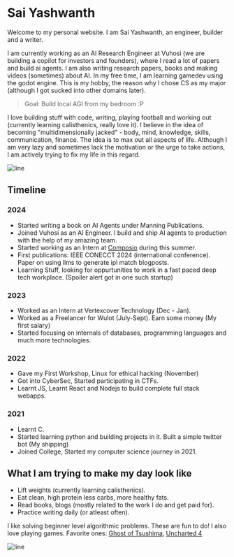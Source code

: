 # Sai Yashwanth


Welcome to my personal website. I am Sai Yashwanth, an engineer, builder and a writer.

I am currently working as an AI Research Engineer at Vuhosi (we are building a copilot for investors and founders), where I read a lot of papers and build ai agents. 
I am also writing research papers, books and making videos (sometimes) about AI. In my free time, I am learning gamedev using the godot engine. 
This is my hobby, the reason why I chose CS as my major (although I got sucked into other domains later).

> Goal: Build local AGI from my bedroom :P


I love building stuff with code, writing, playing football and working out (currently learning calisthenics, really love it). I believe in the idea of becoming "multidimensionally jacked" - 
body, mind, knowledge, skills, communication, finance. The idea is to max out all aspects of life.
Although I am very lazy and sometimes lack the motivation or the urge to take actions, I am actively trying to fix my life in this regard. 


![line](https://user-images.githubusercontent.com/74038190/212284100-561aa473-3905-4a80-b561-0d28506553ee.gif)

## Timeline

### 2024
- Started writing a book on AI Agents under Manning Publications.
- Joined Vuhosi as an AI Engineer. I build and ship AI agents to production with the help of my amazing team.
- Started working as an Intern at [Composio](https://www.composio.dev/) during this summer.
- First publications: IEEE CONECCT 2024 (international conference). Paper on using llms to generate ipl match blogposts.
- Learning Stuff, looking for oppurtunities to work in a fast paced deep tech workplace. (Spoiler alert got in one such startup) 

### 2023
- Worked as an Intern at Vertexcover Technology (Dec - Jan).
- Worked as a Freelancer for Wulot (July-Sept). Earn some money (My first salary)
- Started focusing on internals of databases, programming languages and much more technologies.
 
### 2022
- Gave my First Workshop, Linux for ethical hacking (November)
- Got into CyberSec, Started participating in CTFs.
- Learnt JS, Learnt React and Nodejs to build complete full stack webapps.

### 2021
- Learnt C.
- Started learning python and building projects in it. Built a simple twitter bot (My shipping) 
- Joined College, Started my computer science journey in 2021.


## What I am trying to make my day look like
- Lift weights (currently learning calisthenics). 
- Eat clean, high protein less carbs, more healthy fats.
- Read books, blogs (mostly related to the work I do and get paid for).
- Practice writing daily (or atleast often).


I like solving beginner level algorithmic problems. These are fun to do!
I also love playing games. Favorite ones: [Ghost of Tsushima](https://en.wikipedia.org/wiki/Ghost_of_Tsushima), [Uncharted 4](https://en.wikipedia.org/wiki/Uncharted_4:_A_Thief%27s_End) 


![line](https://user-images.githubusercontent.com/74038190/212284100-561aa473-3905-4a80-b561-0d28506553ee.gif)

